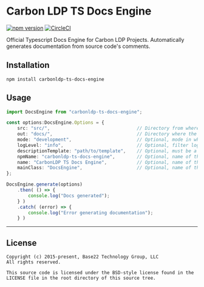 # Carbon LDP TS Docs Engine

[![npm version][npm-image]][npm-url]
[![CircleCI][circle-ci-image]][circle-ci-url]


Official Typescript Docs Engine for Carbon LDP Projects. Automatically generates documentation from source code's comments.

## Installation

	npm install carbonldp-ts-docs-engine

## Usage

```typescript
import DocsEngine from "carbonldp-ts-docs-engine";

const options:DocsEngine.Options = {
	src: "src/",	                            // Directory from where the documentation is generated
	out: "docs/",	                            // Directory where the documentation is stored
	mode: "development",                        // Optional, mode in which the documentation is built
	logLevel: "info",                           // Optional, filter logs by different levels 
	descriptionTemplate: "path/to/template",    // Optional, must be a nunjucks file
	npmName: "carbonldp-ts-docs-engine",        // Optional, name of the npm package
	name: "CarbonLDP TS Docs Engine",           // Optional, name of the project
	mainClass: "DocsEngine",                    // Optional, name of the main class of the project
};

DocsEngine.generate(options)
	.then( () => {
		console.log("Docs generated");	
	} )
	.catch( (error) => {
		console.log("Error generating documentation");
	} )
```

---

## License

	Copyright (c) 2015-present, Base22 Technology Group, LLC
	All rights reserved.

	This source code is licensed under the BSD-style license found in the
	LICENSE file in the root directory of this source tree.
    
[npm-image]: https://img.shields.io/npm/v/carbonldp-ts-docs-engine?style=flat-square
[npm-url]: https://www.npmjs.com/package/carbonldp-ts-docs-engine
[circle-ci-image]: https://circleci.com/gh/CarbonLDP/carbonldp-ts-docs-engine.svg?style=svg
[circle-ci-url]: https://circleci.com/gh/CarbonLDP/carbonldp-ts-docs-engine